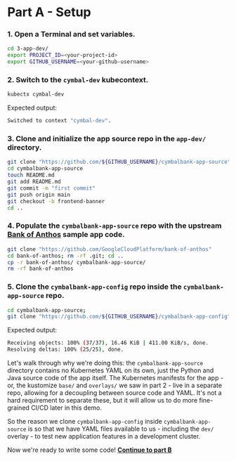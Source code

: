 
# Part A - Setup  

### 1. **Open a Terminal and set variables.**

```bash
cd 3-app-dev/
export PROJECT_ID=<your-project-id>
export GITHUB_USERNAME=<your-github-username>
```

### 2. **Switch to the `cymbal-dev` kubecontext.**

```bash
kubectx cymbal-dev
```

Expected output: 

```bash
Switched to context "cymbal-dev".
```

### 3. **Clone and initialize the app source repo** in the `app-dev/` directory.

```bash
git clone "https://github.com/${GITHUB_USERNAME}/cymbalbank-app-source"
cd cymbalbank-app-source 
touch README.md 
git add README.md
git commit -m "first commit"
git push origin main
git checkout -b frontend-banner
cd .. 
```

### 4. **Populate the `cymbalbank-app-source` repo with the upstream [Bank of Anthos](https://github.com/googlecloudplatform/bank-of-anthos) sample app code.**

```bash
git clone "https://github.com/GoogleCloudPlatform/bank-of-anthos"
cd bank-of-anthos; rm -rf .git; cd .. 
cp -r bank-of-anthos/ cymbalbank-app-source/ 
rm -rf bank-of-anthos 
```

### 5. **Clone the `cymbalbank-app-config` repo inside the `cymbalbank-app-source` repo.**

```bash
cd cymbalbank-app-source; 
git clone "https://github.com/${GITHUB_USERNAME}/cymbalbank-app-config"
```

Expected output: 

```bash
Receiving objects: 100% (37/37), 16.46 KiB | 411.00 KiB/s, done.
Resolving deltas: 100% (25/25), done.
```

Let's walk through why we're doing this: the `cymbalbank-app-source` directory contains no Kubernetes YAML on its own, just the Python and Java source code of the app itself. The Kubernetes manifests for the app - or, the kustomize `base/` and `overlays/` we saw in part 2 - live in a separate repo, allowing for a decoupling between source code and YAML. It's not a hard requirement to separate these, but it will allow us to do more fine-grained CI/CD later in this demo.

So the reason we clone `cymbalbank-app-config` inside `cymbalbank-app-source` is so that we have YAML files available to us - including the `dev/` overlay - to test new application features in a development cluster. 

Now we're ready to write some code! **[Continue to part B](partB-app-feature.md)**